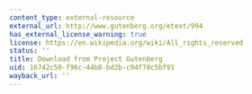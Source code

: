 ```yaml
---
content_type: external-resource
external_url: http://www.gutenberg.org/etext/994
has_external_license_warning: true
license: https://en.wikipedia.org/wiki/All_rights_reserved
status: ''
title: Download from Project Gutenberg
uid: 16742c50-f96c-44b8-bd2b-c94f78c5bf91
wayback_url: ''
---
```

